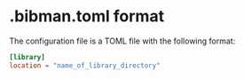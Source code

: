 # .bibman.toml format

The configuration file is a TOML file with the following format:

```toml
[library]
location = "name_of_library_directory"
```
